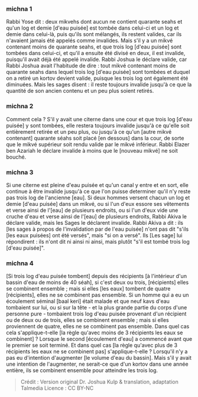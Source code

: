 
### michna 1
Rabbi Yose dit : deux mikvehs dont aucun ne contient quarante seahs et qu'un log et demie [d'eau puisée] est tombée dans celui-ci et un log et demie dans celui-là, puis qu'ils sont mélangés, ils restent valides, car ils n'avaient jamais été appelés comme invalides. Mais s'il y a un mikvé contenant moins de quarante seahs, et que trois log [d'eau puisée] sont tombées dans celui-ci, et qu'il a ensuite été divisé en deux, il est invalide, puisqu'il avait déjà été appelé invalide. Rabbi Joshua le déclare valide, car Rabbi Joshua avait l'habitude de dire : tout mikvé contenant moins de quarante seahs dans lequel trois log [d'eau puisée] sont tombées et duquel on a retiré un kortov devient valide, puisque les trois log ont également été diminuées. Mais les sages disent : il reste toujours invalide jusqu'à ce que la quantité de son ancien contenu et un peu plus soient retirés.

### michna 2
Comment cela ? S'il y avait une citerne dans une cour et que trois log [d'eau puisée] y sont tombées, elle restera toujours invalide jusqu'à ce qu'elle soit entièrement retirée et un peu plus, ou jusqu'à ce qu'un [autre mikvé contenant] quarante séahs soit placé [en dessous] dans la cour, de sorte que le mikvé supérieur soit rendu valide par le mikvé inférieur. Rabbi Elazer ben Azariah le déclare invalide à moins que le [nouveau mikvé] ne soit bouché.

### michna 3
Si une citerne est pleine d'eau puisée et qu'un canal y entre et en sort, elle continue à être invalide jusqu'à ce que l'on puisse determiner qu'il n'y reste pas trois log de l'ancienne [eau]. Si deux hommes versent chacun un log et demie [d'eau puisée] dans un mikvé, ou si l'un d'eux essore ses vêtements et verse ainsi de l'[eau] de plusieurs endroits, ou si l'un d'eux vide une cruche d'eau et verse ainsi de l'[eau] de plusieurs endroits, Rabbi Akiva le déclare valide, mais les Sages le déclarent invalide. Rabbi Akiva a dit : ils [les sages à propos de l'invalidation par de l'eau puisée] n'ont pas dit "s'ils [les eaux puisées] ont été versés", mais "si on a versé". Ils [Les sage] lui répondirent : ils n'ont dit ni ainsi ni ainsi, mais plutôt "s'il est tombé trois log [d'eau puisée]".

### michna 4
[Si trois log d'eau puisée tombent] depuis des récipients [à l'intérieur d'un bassin d'eau de moins de 40 séah], si c'est deux ou trois, [récipients] elles se combinent ensemble ; mais si elles [les eaux] tombent de quatre [récipients], elles ne se combinent pas ensemble. Si un homme qui a eu un écoulement séminal [baal keri] était malade et que neuf kavs d'eau tombaient sur lui, ou si sur la tête - et la plus grande partie du corps d'une personne pure - tombaient trois log d'eau puisée provenant d'un récipient ou de deux ou de trois, elles se combinent ensemble ; mais si elles proviennent de quatre, elles ne se combinent pas ensemble. Dans quel cas cela s'applique-t-elle [la règle qu'avec moins de 3 récipients les eaux se combinent] ?   Lorsque le second [écoulement d'eau] a commencé avant que le premier se soit terminé. Et dans quel cas [la règle qu'avec plus de 3 récipients les eaux ne se combinent pas] s'applique-t-elle ? Lorsqu'il n'y a pas eu d'intention d'augmenter [le volume d'eau du bassin]. Mais s'il y avait une intention de l'augmenter, ne serait-ce que d'un kortov dans une année entière, ils se combinent ensemble pour atteindre les trois log.

>Crédit : Version original Dr. Joshua Kulp & translation, adaptation Talmedia
>Licence : CC BY-NC